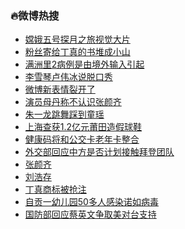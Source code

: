 ### :fire:微博热搜<br>
- <a href="https://s.weibo.com/weibo?q=%23%E5%AB%A6%E5%A8%A5%E4%BA%94%E5%8F%B7%E6%8E%A2%E6%9C%88%E4%B9%8B%E6%97%85%E8%A7%86%E8%A7%89%E5%A4%A7%E7%89%87%23&Refer=new_time">嫦娥五号探月之旅视觉大片</a><br>
- <a href="https://s.weibo.com/weibo?q=%23%E7%B2%89%E4%B8%9D%E5%AF%84%E7%BB%99%E4%B8%81%E7%9C%9F%E7%9A%84%E4%B9%A6%E5%A0%86%E6%88%90%E5%B0%8F%E5%B1%B1%23&Refer=top">粉丝寄给丁真的书堆成小山</a><br>
- <a href="https://s.weibo.com/weibo?q=%23%E6%BB%A1%E6%B4%B2%E9%87%8C2%E7%97%85%E4%BE%8B%E6%98%AF%E7%94%B1%E5%A2%83%E5%A4%96%E8%BE%93%E5%85%A5%E5%BC%95%E8%B5%B7%23&Refer=top">满洲里2病例是由境外输入引起</a><br>
- <a href="https://s.weibo.comjavascript:void(0);">李雪琴卢伟冰说脱口秀</a><br>
- <a href="https://s.weibo.com/weibo?q=%23%E5%BE%AE%E5%8D%9A%E6%96%B0%E8%A1%A8%E6%83%85%E8%A3%82%E5%BC%80%E4%BA%86%23&Refer=top">微博新表情裂开了</a><br>
- <a href="https://s.weibo.com/weibo?q=%23%E6%BC%94%E5%91%98%E6%AF%8D%E4%B8%B9%E7%A7%B0%E4%B8%8D%E8%AE%A4%E8%AF%86%E5%BC%A0%E9%A2%9C%E9%BD%90%23&Refer=top">演员母丹称不认识张颜齐</a><br>
- <a href="https://s.weibo.com/weibo?q=%23%E6%9C%B1%E4%B8%80%E9%BE%99%E8%B7%B3%E8%88%9E%E8%B8%A9%E5%88%B0%E7%AB%A5%E7%91%B6%23&Refer=top">朱一龙跳舞踩到童瑶</a><br>
- <a href="https://s.weibo.com/weibo?q=%23%E4%B8%8A%E6%B5%B7%E6%9F%A5%E8%8E%B71.2%E4%BA%BF%E5%85%83%E8%8E%86%E7%94%B0%E9%80%A0%E5%81%87%E7%90%83%E9%9E%8B%23&Refer=top">上海查获1.2亿元莆田造假球鞋</a><br>
- <a href="https://s.weibo.com/weibo?q=%23%E5%81%A5%E5%BA%B7%E7%A0%81%E5%B0%86%E5%92%8C%E5%85%AC%E4%BA%A4%E5%8D%A1%E8%80%81%E5%B9%B4%E5%8D%A1%E6%95%B4%E5%90%88%23&Refer=top">健康码将和公交卡老年卡整合</a><br>
- <a href="https://s.weibo.com/weibo?q=%23%E5%A4%96%E4%BA%A4%E9%83%A8%E5%9B%9E%E5%BA%94%E4%B8%AD%E6%96%B9%E6%98%AF%E5%90%A6%E8%AE%A1%E5%88%92%E6%8E%A5%E8%A7%A6%E6%8B%9C%E7%99%BB%E5%9B%A2%E9%98%9F%23&Refer=top">外交部回应中方是否计划接触拜登团队</a><br>
- <a href="https://s.weibo.com/weibo?q=%E5%BC%A0%E9%A2%9C%E9%BD%90&Refer=top">张颜齐</a><br>
- <a href="https://s.weibo.com/weibo?q=%E5%88%98%E6%B5%A9%E5%AD%98&Refer=top">刘浩存</a><br>
- <a href="https://s.weibo.com/weibo?q=%23%E4%B8%81%E7%9C%9F%E5%95%86%E6%A0%87%E8%A2%AB%E6%8A%A2%E6%B3%A8%23&Refer=top">丁真商标被抢注</a><br>
- <a href="https://s.weibo.com/weibo?q=%23%E8%87%AA%E8%B4%A1%E4%B8%80%E5%B9%BC%E5%84%BF%E5%9B%AD50%E5%A4%9A%E4%BA%BA%E6%84%9F%E6%9F%93%E8%AF%BA%E5%A6%82%E7%97%85%E6%AF%92%23&Refer=top">自贡一幼儿园50多人感染诺如病毒</a><br>
- <a href="https://s.weibo.com/weibo?q=%23%E5%9B%BD%E9%98%B2%E9%83%A8%E5%9B%9E%E5%BA%94%E8%94%A1%E8%8B%B1%E6%96%87%E4%BA%89%E5%8F%96%E7%BE%8E%E5%AF%B9%E5%8F%B0%E6%94%AF%E6%8C%81%23&Refer=top">国防部回应蔡英文争取美对台支持</a><br>

